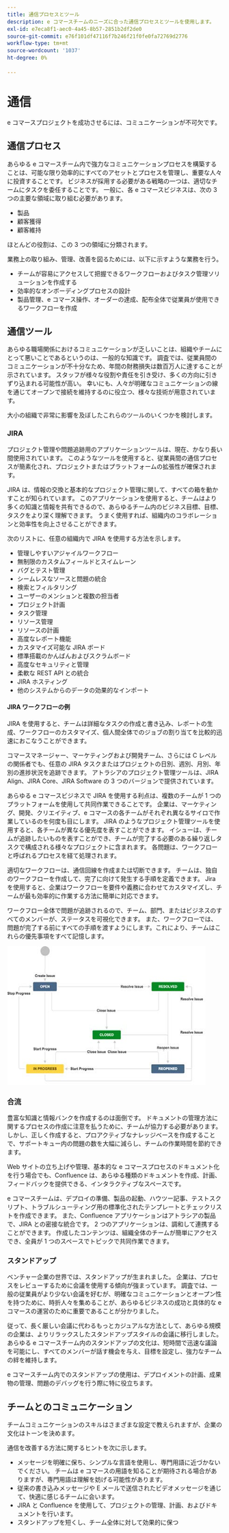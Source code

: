 ```yaml
---
title: 通信プロセスとツール
description: e コマースチームのニーズに合った通信プロセスとツールを使用します。
exl-id: e7eca8f1-aec0-4a45-8b57-2851b2df2de0
source-git-commit: e76f101df47116f7b246f21f0fe0fa72769d2776
workflow-type: tm+mt
source-wordcount: '1037'
ht-degree: 0%

---
```


# 通信

e コマースプロジェクトを成功させるには、コミュニケーションが不可欠です。

## 通信プロセス

あらゆる e コマースチーム内で強力なコミュニケーションプロセスを構築することは、可能な限り効率的にすべてのアセットとプロセスを管理し、重要な人々に投資することです。 ビジネスが採用する必要がある戦略の一つは、適切なチームにタスクを委任することです。 一般に、各 e コマースビジネスは、次の 3 つの主要な領域に取り組む必要があります。

- 製品
- 顧客獲得
- 顧客維持

ほとんどの役割は、この 3 つの領域に分類されます。

業務上の取り組み、管理、改善を図るためには、以下に示すような業務を行う。

- チームが容易にアクセスして把握できるワークフローおよびタスク管理ソリューションを作成する
- 効率的なオンボーディングプロセスの設計
- 製品管理、e コマース操作、オーダーの達成、配布全体で従業員が使用できるワークフローを作成

## 通信ツール

あらゆる職場関係におけるコミュニケーションが乏しいことは、組織やチームにとって悪いことであるというのは、一般的な知識です。 調査では、従業員間のコミュニケーションが不十分なため、年間の財務損失は数百万人に達することが示されています。 スタッフが様々な役割や責任を引き受け、多くの方向に引きずり込まれる可能性が高い。 幸いにも、人々が明確なコミュニケーションの線を通じてオープンで接続を維持するのに役立つ、様々な技術が用意されています。

大小の組織で非常に影響を及ぼしたこれらのツールのいくつかを検討します。

### JIRA

プロジェクト管理や問題追跡用のアプリケーションツールは、現在、かなり長い間使用されています。 このようなツールを使用すると、従業員間の通信プロセスが簡素化され、プロジェクトまたはプラットフォームの拡張性が確保されます。

JIRA は、情報の交換と基本的なプロジェクト管理に関して、すべての箱を動かすことが知られています。 このアプリケーションを使用すると、チームはより多くの知識と情報を共有できるので、あらゆるチーム内のビジネス目標、目標、タスクをより深く理解できます。 うまく使用すれば、組織内のコラボレーションと効率性を向上させることができます。

次のリストに、任意の組織内で JIRA を使用する方法を示します。

- 管理しやすいアジャイルワークフロー
- 無制限のカスタムフィールドとスイムレーン
- バグとテスト管理
- シームレスなソースと問題の統合
- 検索とフィルタリング
- ユーザーのメンションと複数の担当者
- プロジェクト計画
- タスク管理
- リソース管理
- リソースの計画
- 高度なレポート機能
- カスタマイズ可能な JIRA ボード
- 標準搭載のかんばんおよびスクラムボード
- 高度なセキュリティと管理
- 柔軟な REST API との統合
- JIRA ホスティング
- 他のシステムからのデータの効果的なインポート

#### JIRA ワークフローの例

JIRA を使用すると、チームは詳細なタスクの作成と書き込み、レポートの生成、ワークフローのカスタマイズ、個人間全体でのジョブの割り当てを比較的迅速におこなうことができます。

コマースマネージャー、マーケティングおよび開発チーム、さらには C レベルの関係者でも、任意の JIRA タスクまたはプロジェクトの日別、週別、月別、年別の進捗状況を追跡できます。 アトラシアのプロジェクト管理ツールは、JIRA Align、JIRA Core、JIRA Software の 3 つのバージョンで提供されています。

あらゆる e コマースビジネスで JIRA を使用する利点は、複数のチームが 1 つのプラットフォームを使用して共同作業できることです。 企業は、マーケティング、開発、クリエイティブ、e コマースの各チームがそれぞれ異なるサイロで作業しているのを何度も目にします。 JIRA のようなプロジェクト管理ツールを使用すると、各チームが異なる優先度を表すことができます。 イシューは、チームが追跡したいものを表すことができ、チームが完了する必要のある繰り返しタスクで構成される様々なプロジェクトに含まれます。 各問題は、ワークフローと呼ばれるプロセスを経て処理されます。

適切なワークフローは、通信回線を作成または切断できます。 チームは、独自のワークフローを作成して、完了に向けて発生する手順を定義できます。 Jira を使用すると、企業はワークフローを要件や義務に合わせてカスタマイズし、チームが最も効率的に作業する方法に簡単に対応できます。

ワークフロー全体で問題が追跡されるので、チーム、部門、またはビジネスのすべてのメンバーが、ステータスを可視化できます。 また、ワークフローでは、問題が完了する前にすべての手順を渡すようにします。これにより、チームはこれらの優先事項をすべて記憶します。

![JIRA ワークフローのサンプル図](../../assets/playbooks/jira-workflow-example.png)

### 合流

豊富な知識と情報バンクを作成するのは面倒です。 ドキュメントの管理方法に関するプロセスの作成に注意を払うために、チームが協力する必要があります。 しかし、正しく作成すると、プロアクティブなナレッジベースを作成することで、サポートキュー内の問題の数を大幅に減らし、チームの作業時間を節約できます。

Web サイトの立ち上げや管理、基本的な e コマースプロセスのドキュメント化を行う場合でも、Confluence は、あらゆる種類のドキュメントを作成、計画、フィードバックを提供できる、インタラクティブなスペースです。

e コマースチームは、デプロイの準備、製品の起動、ハウツー記事、テストスクリプト、トラブルシューティング用の標準化されたテンプレートとチェックリストを作成できます。 また、Confluence アプリケーションはアトラシアの製品で、JIRA との密接な統合です。 2 つのアプリケーションは、調和して連携することができます。 作成したコンテンツは、組織全体のチームが簡単にアクセスでき、全員が 1 つのスペースでトピックで共同作業できます。

### スタンドアップ

ベンチャー企業の世界では、スタンドアップが生まれました。 企業は、プロセスをレビューするために会議を使用する傾向が強まっています。 調査では、一般の従業員がより少ない会議を好むが、明確なコミュニケーションとオープン性を持つために、時折人々を集めることが、あらゆるビジネスの成功と具体的な e コマースの運営のために重要であることが分かりました。

従って、長く厳しい会議に代わるもっとカジュアルな方法として、あらゆる規模の企業は、よりリラックスしたスタンドアップスタイルの会議に移行しました。 あらゆる e コマースチーム内のスタンドアップの文化は、短時間で迅速な議論を可能にし、すべてのメンバーが話す機会を与え、目標を設定し、強力なチームの絆を維持します。

e コマースチーム内でのスタンドアップの使用は、デプロイメントの計画、成果物の管理、問題のデバッグを行う際に特に役立ちます。

## チームとのコミュニケーション

チームコミュニケーションのスキルはさまざまな設定で教えられますが、企業の文化はトーンを決めます。

通信を改善する方法に関するヒントを次に示します。

- メッセージを明確に保ち、シンプルな言語を使用し、専門用語に近づかないでください。 チームは e コマースの用語を知ることが期待される場合がありますが、専門用語は理解を妨げる可能性があります。
- 従来の書き込みメッセージや E メールで送信されたビデオメッセージを通じて、快適に感じるチームに会います。
- JIRA と Confluence を使用して、プロジェクトの管理、計画、およびドキュメントを行います。
- スタンドアップを短くし、チーム全体に対して効果的に保つ
